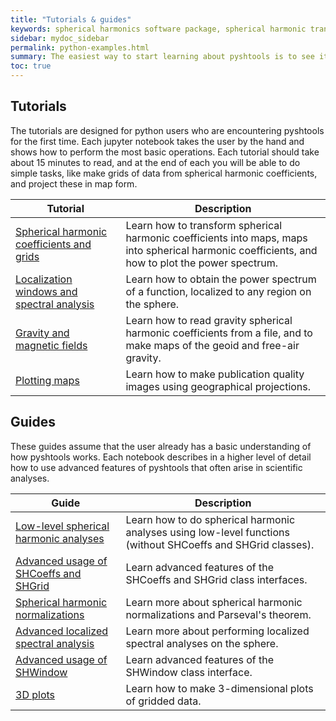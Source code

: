 ```yaml
---
title: "Tutorials & guides"
keywords: spherical harmonics software package, spherical harmonic transform, legendre functions, multitaper spectral analysis, fortran, Python, gravity, magnetic field
sidebar: mydoc_sidebar
permalink: python-examples.html
summary: The easiest way to start learning about pyshtools is to see it in action in a jupyter notebook. Start with the tutorials, and then move on to the guides.
toc: true
---
```


<style>
table:nth-of-type(n) {
    display:table;
    width:100%;
}
table:nth-of-type(n) th:nth-of-type(2) {
    width:65%;
}
</style>

## Tutorials

The tutorials are designed for python users who are encountering pyshtools for the first time. Each jupyter notebook takes the user by the hand and shows how to perform the most basic operations. Each tutorial should take about 15 minutes to read, and at the end of each you will be able to do simple tasks, like make grids of data from spherical harmonic coefficients, and project these in map form.

| Tutorial | Description |
| ------------- | ----------- |
| <a href="https://nbviewer.jupyter.org/github/SHTOOLS/SHTOOLS/blob/develop/examples/notebooks/grids-and-coefficients.ipynb" target="_blank" rel="noopener">Spherical harmonic coefficients and grids</a> | Learn how to transform spherical harmonic coefficients into maps, maps into spherical harmonic coefficients, and how to plot the power spectrum. |
| <a href="https://nbviewer.jupyter.org/github/SHTOOLS/SHTOOLS/blob/develop/examples/notebooks/localized-spectral-analysis.ipynb" target="_blank" rel="noopener">Localization windows and spectral analysis</a> | Learn how to obtain the power spectrum of a function, localized to any region on the sphere. |
| <a href="https://nbviewer.jupyter.org/github/SHTOOLS/SHTOOLS/blob/develop/examples/notebooks/gravity-and-magnetic-fields.ipynb" target="_blank" rel="noopener">Gravity and magnetic fields</a> | Learn how to read gravity spherical harmonic coefficients from a file, and to make maps of the geoid and free-air gravity. |
| <a href="https://nbviewer.jupyter.org/github/SHTOOLS/SHTOOLS/blob/develop/examples/notebooks/plotting-maps.ipynb" target="_blank" rel="noopener">Plotting maps</a> | Learn how to make publication quality images using geographical projections. |


## Guides

These guides assume that the user already has a basic understanding of how pyshtools works. Each notebook describes in a higher level of detail how to use advanced features of pyshtools that often arise in scientific analyses.

| Guide | Description |
| ------------- | ----------- |
| <a href="https://nbviewer.jupyter.org/github/SHTOOLS/SHTOOLS/blob/develop/examples/notebooks/low-level-spherical-harmonic-analyses.ipynb" target="_blank" rel="noopener">Low-level spherical harmonic analyses</a> | Learn how to do spherical harmonic analyses using low-level functions (without SHCoeffs and SHGrid classes). |
| <a href="https://nbviewer.jupyter.org/github/SHTOOLS/SHTOOLS/blob/develop/examples/notebooks/advanced-shcoeffs-and-shgrid-usage.ipynb" target="_blank" rel="noopener">Advanced usage of SHCoeffs and SHGrid</a> | Learn advanced features of the SHCoeffs and SHGrid class interfaces. |
| <a href="https://nbviewer.jupyter.org/github/SHTOOLS/SHTOOLS/blob/develop/examples/notebooks/spherical-harmonic-normalizations.ipynb" target="_blank" rel="noopener">Spherical harmonic normalizations</a> | Learn more about spherical harmonic normalizations and Parseval's theorem. |
| <a href="https://nbviewer.jupyter.org/github/SHTOOLS/SHTOOLS/blob/develop/examples/notebooks/advanced-localized-spectral-analysis.ipynb" target="_blank" rel="noopener">Advanced localized spectral analysis</a> | Learn more about performing localized spectral analyses on the sphere. |
| <a href="https://nbviewer.jupyter.org/github/SHTOOLS/SHTOOLS/blob/develop/examples/notebooks/advanced-shwindow-usage.ipynb" target="_blank" rel="noopener">Advanced usage of SHWindow</a> | Learn advanced features of the SHWindow class interface. |
| <a href="https://nbviewer.jupyter.org/github/SHTOOLS/SHTOOLS/blob/develop/examples/notebooks/3d-plots.ipynb" target="_blank" rel="noopener">3D plots</a> | Learn how to make 3-dimensional plots of gridded data. |
